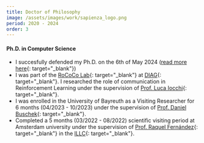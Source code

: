 ```yaml
---
title: Doctor of Philosophy
image: /assets/images/work/sapienza_logo.png
period: 2020 - 2024
order: 3
---
```

#### Ph.D. in Computer Science

- I succesfully defended my Ph.D. on the 6th of May 2024 ([read more here](/news/phd_thesis/){: target="_blank"})
- I was part of the [RoCoCo Lab](http://labrococo.dis.uniroma1.it/){: target="_blank"} at [DIAG](http://www.diag.uniroma1.it/){: target="_blank"}. I researched the role of communication in Reinforcement Learning under the supervision of [Prof. Luca Iocchi](https://sites.google.com/a/dis.uniroma1.it/iocchi/home){: target="_blank"}.
- I was enrolled in the University of Bayreuth as a Visiting Researcher for 6 months (04/2023 - 10/2023) under the supervision of [Prof. Daniel Buschek](http://www.daniel-buschek.de/intro){: target="_blank"}.
- Completed a 5 months (03/2022 - 08/2022) scientific visiting period at Amsterdam university under the supervision of [Prof. Raquel Fernández](https://staff.fnwi.uva.nl/r.fernandezrovira/){: target="_blank"} in the [ILLC](https://www.illc.uva.nl/){: target="_blank"}.

